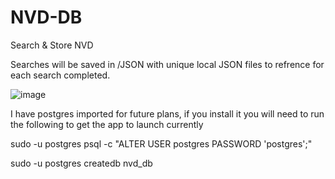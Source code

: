 # NVD-DB
Search &amp; Store NVD

Searches will be saved in /JSON with unique local JSON files to refrence for each search completed.

![image](https://github.com/user-attachments/assets/474f52a2-36e1-4815-9585-3e663b4f2a39)

I have postgres imported for future plans, if you install it you will need to run the following to get the app to launch currently

sudo -u postgres psql -c "ALTER USER postgres PASSWORD 'postgres';"

sudo -u postgres createdb nvd_db
